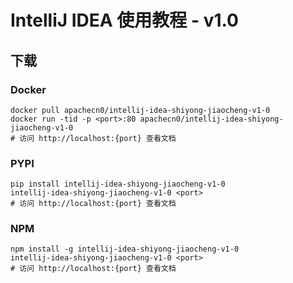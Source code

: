 # IntelliJ IDEA 使用教程 - v1.0

## 下载

### Docker

```
docker pull apachecn0/intellij-idea-shiyong-jiaocheng-v1-0
docker run -tid -p <port>:80 apachecn0/intellij-idea-shiyong-jiaocheng-v1-0
# 访问 http://localhost:{port} 查看文档
```

### PYPI

```
pip install intellij-idea-shiyong-jiaocheng-v1-0
intellij-idea-shiyong-jiaocheng-v1-0 <port>
# 访问 http://localhost:{port} 查看文档
```

### NPM

```
npm install -g intellij-idea-shiyong-jiaocheng-v1-0
intellij-idea-shiyong-jiaocheng-v1-0 <port>
# 访问 http://localhost:{port} 查看文档
```